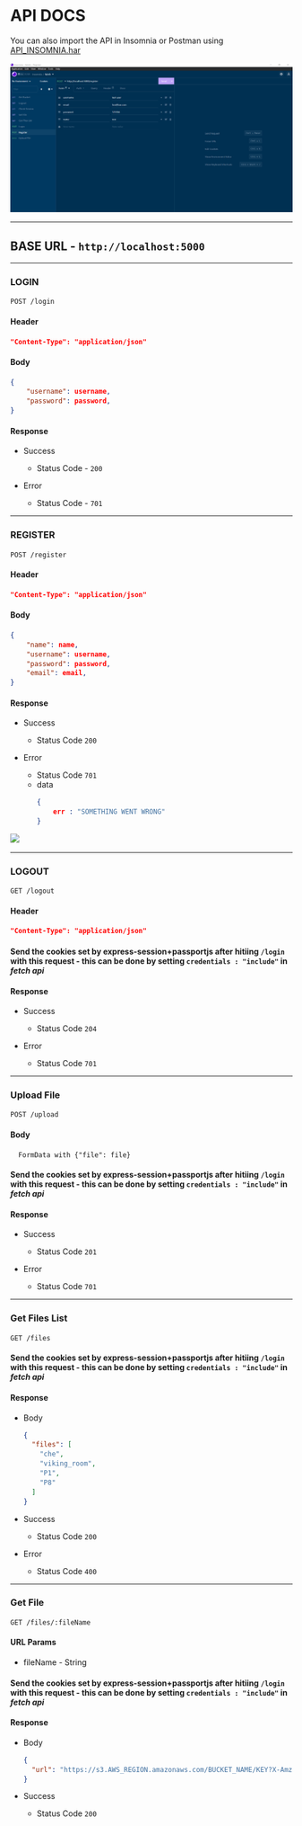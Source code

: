 # API DOCS

You can also import the API in Insomnia or Postman using [API_INSOMNIA.har](./API_INSOMIA.har)

![](./API.png)

----
## BASE URL - `http://localhost:5000`

---
### LOGIN

```http
POST /login
```

#### Header

```json
"Content-Type": "application/json"
```

#### Body

```json
{
    "username": username,
    "password": password,
}
```

#### Response

- Success
  - Status Code - `200`
 
- Error

  - Status Code - `701`


---

### REGISTER

```http
POST /register
```

#### Header

```json
"Content-Type": "application/json"
```

#### Body

```json
{
    "name": name,
    "username": username,
    "password": password,
    "email": email,
}
```

#### Response

- Success

  - Status Code `200`

- Error
  - Status Code `701`
  - data 
    ```json
    {
        err : "SOMETHING WENT WRONG"
    }
    ```  

![](SIGNUP.png)

---

### LOGOUT

```http
GET /logout
```

#### Header

```json
"Content-Type": "application/json"
```

#### Send the cookies set by express-session+passportjs after hitiing `/login` with this request - this can be done by setting `credentials : "include"` in _fetch api_  

#### Response

- Success

  - Status Code `204`

- Error
  - Status Code `701`


---
### Upload File

```http
POST /upload
```
#### Body

```
  FormData with {"file": file}
```

#### Send the cookies set by express-session+passportjs after hitiing `/login` with this request - this can be done by setting `credentials : "include"` in _fetch api_  

#### Response

- Success
  - Status Code `201`

- Error
  - Status Code `701`

---
### Get Files List

```http
GET /files
```

#### Send the cookies set by express-session+passportjs after hitiing `/login` with this request - this can be done by setting `credentials : "include"` in _fetch api_  

#### Response
  - Body
    ```json
    {
      "files": [
        "che",
        "viking_room",
        "P1",
        "P8"
      ]
    }
    ```

- Success
  - Status Code `200`

- Error
  - Status Code `400`

---
### Get File
```http
GET /files/:fileName
```

#### URL Params
  - fileName - String

#### Send the cookies set by express-session+passportjs after hitiing `/login` with this request - this can be done by setting `credentials : "include"` in _fetch api_  

#### Response
  - Body
    ```json
    {
      "url": "https://s3.AWS_REGION.amazonaws.com/BUCKET_NAME/KEY?X-Amz-Algorithm=AWS4-HMAC-SHA256&X-Amz-Content-Sha256=UNSIGNED-PAYLOAD&X-Amz-Credential=AKIAQEW22OJOVAELKDQQ%2F20220924%2Fap-south-1%2Fs3%2Faws4_request&X-Amz-Date=20220924T060022Z&X-Amz-Expires=300&X-Amz-Signature=f2edadd4c80eb67e15cedf92772ab3fb76a7fe10cbef714470ed97d226542f47&X-Amz-SignedHeaders=host&x-id=GetObject"
    }
    ```

- Success
  - Status Code `200`




